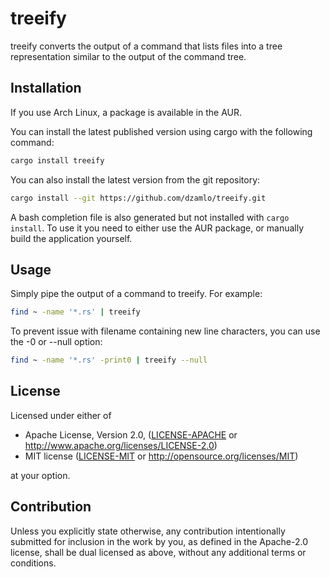 # treeify

treeify converts the output of a command that lists files into a tree representation similar to the output of the command tree.

## Installation

If you use Arch Linux, a package is available in the AUR.

You can install the latest published version using cargo with the following command:
```bash
cargo install treeify
```

You can also install the latest version from the git repository:
```bash
cargo install --git https://github.com/dzamlo/treeify.git
```

A bash completion file is also generated but not installed with `cargo install`. To use it you need to either use the AUR package, or manually build the application yourself.

## Usage

Simply pipe the output of a command to treeify. For example:
```bash
find ~ -name '*.rs' | treeify
```

To prevent issue with filename containing new line characters, you can use the -0 or --null option:
```bash
find ~ -name '*.rs' -print0 | treeify --null
```

## License

Licensed under either of

 * Apache License, Version 2.0, ([LICENSE-APACHE](LICENSE-APACHE) or http://www.apache.org/licenses/LICENSE-2.0)
 * MIT license ([LICENSE-MIT](LICENSE-MIT) or http://opensource.org/licenses/MIT)

at your option.

## Contribution

Unless you explicitly state otherwise, any contribution intentionally
submitted for inclusion in the work by you, as defined in the Apache-2.0
license, shall be dual licensed as above, without any additional terms or
conditions.
